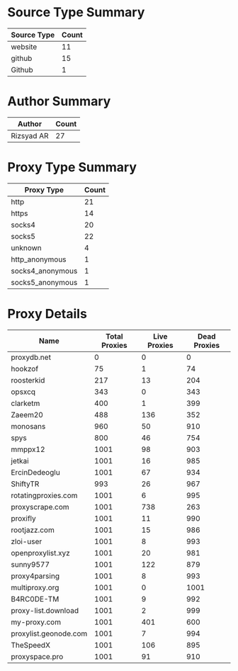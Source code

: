 # Source Type Summary

| Source Type | Count |
|-------------|-------|
| website | 11 |
| github | 15 |
| Github | 1 |


# Author Summary

| Author | Count |
|--------|-------|
| Rizsyad AR | 27 |


# Proxy Type Summary

| Proxy Type | Count |
|------------|-------|
| http | 21 |
| https | 14 |
| socks4 | 20 |
| socks5 | 22 |
| unknown | 4 |
| http_anonymous | 1 |
| socks4_anonymous | 1 |
| socks5_anonymous | 1 |


# Proxy Details

| Name | Total Proxies | Live Proxies | Dead Proxies |
|------|---------------|--------------|---------------|
| proxydb.net | 0 | 0 | 0 |
| hookzof | 75 | 1 | 74 |
| roosterkid | 217 | 13 | 204 |
| opsxcq | 343 | 0 | 343 |
| clarketm | 400 | 1 | 399 |
| Zaeem20 | 488 | 136 | 352 |
| monosans | 960 | 50 | 910 |
| spys | 800 | 46 | 754 |
| mmppx12 | 1001 | 98 | 903 |
| jetkai | 1001 | 16 | 985 |
| ErcinDedeoglu | 1001 | 67 | 934 |
| ShiftyTR | 993 | 26 | 967 |
| rotatingproxies.com | 1001 | 6 | 995 |
| proxyscrape.com | 1001 | 738 | 263 |
| proxifly | 1001 | 11 | 990 |
| rootjazz.com | 1001 | 15 | 986 |
| zloi-user | 1001 | 8 | 993 |
| openproxylist.xyz | 1001 | 20 | 981 |
| sunny9577 | 1001 | 122 | 879 |
| proxy4parsing | 1001 | 8 | 993 |
| multiproxy.org | 1001 | 0 | 1001 |
| B4RC0DE-TM | 1001 | 9 | 992 |
| proxy-list.download | 1001 | 2 | 999 |
| my-proxy.com | 1001 | 401 | 600 |
| proxylist.geonode.com | 1001 | 7 | 994 |
| TheSpeedX | 1001 | 106 | 895 |
| proxyspace.pro | 1001 | 91 | 910 |
